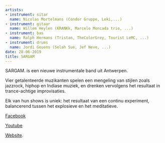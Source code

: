 ```yaml
---
artists:
- instrument: sitar
  name: Nicolas Mortelmans (Condor Gruppe, Leki,...)
- instrument: gitaar
  name: Willem Heylen (KRANKk, Marcelo Moncada trio, ...)
- instrument: bas
  name: Ralph Hermans (Tristan, TheColorGrey, Tourist LeMC, ...)
- instrument: drums
  name: Jordi Geuens (Selah Sue, Jef Neve, ...)
date: 28-06-2019
title: SARGAM
---
```

SARGAM. is een nieuwe instrumentale band uit Antwerpen. 

Vier getalenteerde muzikanten spelen een mengeling van stijlen zoals jazzrock, hiphop 
en Indiase muziek, en drenken vervolgens het resultaat in trance-achtige improvisaties. 

Elk van hun shows is uniek: het resultaat van een continu experiment, balancerend 
tussen het explosieve en het meditatieve.

[Facebook](https://www.facebook.com/pg/SARGAM.frequency/about/?ref=page_internal) 

[Youtube](https://www.youtube.com/watch?v=zCu0Gylb9PI) 

[Website](https://www.nicolasmortelmans.com/).